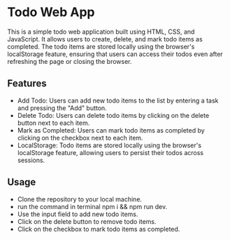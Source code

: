 # Todo Web App
This is a simple todo web application built using HTML, CSS, and JavaScript. It allows users to create, delete, and mark todo items as completed. The todo items are stored locally using the browser's localStorage feature, ensuring that users can access their todos even after refreshing the page or closing the browser.

## Features
* Add Todo: Users can add new todo items to the list by entering a task and pressing the "Add" button.
* Delete Todo: Users can delete todo items by clicking on the delete button next to each item.
* Mark as Completed: Users can mark todo items as completed by clicking on the checkbox next to each item.
* LocalStorage: Todo items are stored locally using the browser's localStorage feature, allowing users to persist their todos across sessions.

## Usage
* Clone the repository to your local machine.
* run the command in terminal npm i && npm run dev.
* Use the input field to add new todo items.
* Click on the delete button to remove todo items.
* Click on the checkbox to mark todo items as completed.

